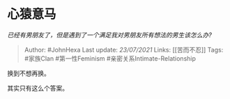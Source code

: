 # 心猿意马
*已经有男朋友了，但是遇到了一个满足我对男朋友所有想法的男生该怎么办?*

> Author: #JohnHexa
Last update: *23/07/2021* 
Links: [[苦而不忍]]
Tags: #家族Clan #第一性Feminism #亲密关系Intimate-Relationship 

 
换到不想再换。

其实只有这么个答案。



